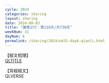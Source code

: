 ```yaml
---
cycle: 2024
categories: sharing
layout: sharing
date: 2024-08-03
title: "謙理之行：第216天/共730天"
weekNum: 31
dayNum: 6
permalink: /sharing/2024/wk31-day6-qianli.html
---
```

【經文梳理】  
[QLTITLE](QLLINK)

【背經經文】  
QLVERSE
